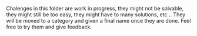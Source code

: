 Chalenges in this folder are work in progress, they might not be solvable, they
might still be too easy, they might have to many solutions, etc... They will be
moved to a category and given a final name once they are done. Feel free to try
them and give feedback.
